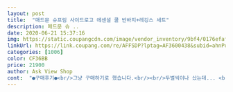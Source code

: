 ```yaml
---
layout: post 
title:  "매드문 슈프림 사이드로고 에센셜 쿨 반바지+레깅스 세트" 
description: 매드문 슈 ..
date: 2020-06-21 15:37:16 
img: https://static.coupangcdn.com/image/vendor_inventory/9bf4/0176efaf02508762bc39acdb6ce2de3193b36c7ed47a42c68a1aedb3c1c4.jpg 
linkUrl: https://link.coupang.com/re/AFFSDP?lptag=AF3600438&subid=ahnPublicAsk&pageKey=218479375&itemId=676456734&vendorItemId=4743263537&traceid=V0-113-8d3eac58d28b2fa6 
categories: [1006] 
color: CF36BB 
price: 21900 
author: Ask View Shop 
cont:  "●구매후기●<br/>그냥 구매하기로 했습니다.<br/><br/>두벌씩이나 샀는데... <br/>.<br/><br/>많이 찡기네요... <br/><br/>반바지는 나름 괜찮습니다<br/>빨았더니 조금 더 줄은듯.<br/>.<br/> ㅠㅠ<br/>솔직히 다른분께 추천은 좀 그렇네요... <br/>^^;;<br/>핏이나 이런건 좋은데 레깅스 허리쪽 마감처리나 입을때 실밥들이 터지는게있습니다 L사이즈 인데도 허리실밥이 터지는건 아닌거같아요 다른건 만족스럽습니다<br/>하지만 타이즈는 밴드 부분의 질이 너무 떨어지네요... <br/><br/>" 
---
```

